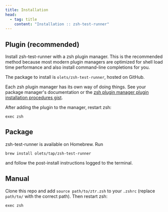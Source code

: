 ```yaml
---
title: Installation
head:
  - tag: title
    content: "Installation :: zsh-test-runner"
---
```


## Plugin (recommended)

Install zsh-test-runner with a zsh plugin manager. This is the recommended method because most modern plugin managers are optimized for shell load time performance and also install command-line completions for you.

The package to install is `olets/zsh-test-runner`, hosted on GitHub.

Each zsh plugin manager has its own way of doing things. See your package manager's documentation or the [zsh plugin manager plugin installation procedures gist](https://gist.github.com/olets/06009589d7887617e061481e22cf5a4a).

After adding the plugin to the manager, restart zsh:

```shell
exec zsh
```

## Package

zsh-test-runner is available on Homebrew. Run

```shell
brew install olets/tap/zsh-test-runner
```

and follow the post-install instructions logged to the terminal.

## Manual

Clone this repo and add `source path/to/ztr.zsh` to your `.zshrc` (replace `path/to/` with the correct path). Then restart zsh:

```shell
exec zsh
```
